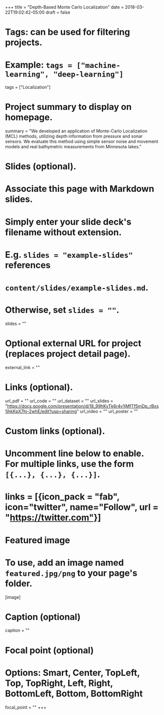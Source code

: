 +++
title = "Depth-Based Monte Carlo Localization"
date = 2018-03-22T19:02:42-05:00
draft = false

# Tags: can be used for filtering projects.
# Example: `tags = ["machine-learning", "deep-learning"]`
tags = ["Localization"]

# Project summary to display on homepage.
summary = "We developed an application of Monte-Carlo Localization (MCL) methods, utilizing depth information from pressure and sonar sensors. We evaluate this method using simple sensor noise and movement models and real bathymetric measurements from Minnesota lakes."

# Slides (optional).
#   Associate this page with Markdown slides.
#   Simply enter your slide deck's filename without extension.
#   E.g. `slides = "example-slides"` references 
#   `content/slides/example-slides.md`.
#   Otherwise, set `slides = ""`.
slides = ""

# Optional external URL for project (replaces project detail page).
external_link = ""

# Links (optional).
url_pdf = ""
url_code = ""
url_dataset = ""
url_slides = "https://docs.google.com/presentation/d/18_99hKvTk6r4v1jMfTf5mDp_rBxs1jhkKpX7hj-2whE/edit?usp=sharing"
url_video = ""
url_poster = ""

# Custom links (optional).
#   Uncomment line below to enable. For multiple links, use the form `[{...}, {...}, {...}]`.
# links = [{icon_pack = "fab", icon="twitter", name="Follow", url = "https://twitter.com"}]

# Featured image
# To use, add an image named `featured.jpg/png` to your page's folder. 
[image]
  # Caption (optional)
  caption = ""

  # Focal point (optional)
  # Options: Smart, Center, TopLeft, Top, TopRight, Left, Right, BottomLeft, Bottom, BottomRight
  focal_point = ""
+++
